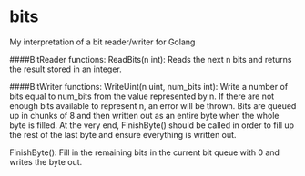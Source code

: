 # bits
My interpretation of a bit reader/writer for Golang

####BitReader functions:
ReadBits(n int): Reads the next n bits and returns the result stored in an integer.

####BitWriter functions:
WriteUint(n uint, num_bits int): Write a number of bits equal to num_bits from the value represented by n.  If there are not enough bits available to represent n, an error will be thrown.  Bits are queued up in chunks of 8 and then written out as an entire byte when the whole byte is filled.  At the very end, FinishByte() should be called in order to fill up the rest of the last byte and ensure everything is written out.

FinishByte(): Fill in the remaining bits in the current bit queue with 0 and writes the byte out.